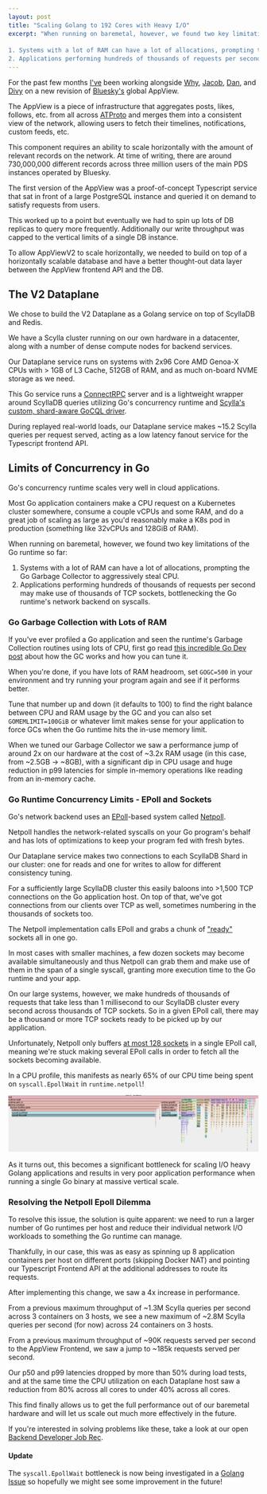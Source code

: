 ```yaml
---
layout: post
title: "Scaling Golang to 192 Cores with Heavy I/O"
excerpt: "When running on baremetal, however, we found two key limitations of the Go runtime so far:

1. Systems with a lot of RAM can have a lot of allocations, prompting the Go Garbage Collector to aggressively steal CPU.
2. Applications performing hundreds of thousands of requests per second may make use of thousands of TCP sockets, bottlenecking the Go runtime's network backend on syscalls."
---
```


For the past few months [I've](https://bsky.app/profile/jaz.bsky.social) been working alongside [Why](https://bsky.app/profile/why.bsky.team), [Jacob](https://bsky.app/profile/jacob.gold), [Dan](https://bsky.app/profile/dholms.xyz), and [Divy](https://bsky.app/profile/divy.zone) on a new revision of [Bluesky's](https://bsky.app) global AppView.

The AppView is a piece of infrastructure that aggregates posts, likes, follows, etc. from all across [ATProto](https://atproto.com/) and merges them into a consistent view of the network, allowing users to fetch their timelines, notifications, custom feeds, etc.

This component requires an ability to scale horizontally with the amount of relevant records on the network. At time of writing, there are around 730,000,000 different records across three million users of the main PDS instances operated by Bluesky.

The first version of the AppView was a proof-of-concept Typescript service that sat in front of a large PostgreSQL instance and queried it on demand to satisfy requests from users.

This worked up to a point but eventually we had to spin up lots of DB replicas to query more frequently. Additionally our write throughput was capped to the vertical limits of a single DB instance.

To allow AppViewV2 to scale horizontally, we needed to build on top of a horizontally scalable database and have a better thought-out data layer between the AppView frontend API and the DB.

## The V2 Dataplane

We chose to build the V2 Dataplane as a Golang service on top of ScyllaDB and Redis.

We have a Scylla cluster running on our own hardware in a datacenter, along with a number of dense compute nodes for backend services.

Our Dataplane service runs on systems with 2x96 Core AMD Genoa-X CPUs with > 1GB of L3 Cache, 512GB of RAM, and as much on-board NVME storage as we need.

This Go service runs a [ConnectRPC](https://connectrpc.com/docs/introduction) server and is a lightweight wrapper around ScyllaDB queries utilizing Go's concurrency runtime and [Scylla's custom, shard-aware GoCQL driver](https://github.com/scylladb/gocql).

During replayed real-world loads, our Dataplane service makes ~15.2 Scylla queries per request served, acting as a low latency fanout service for the Typescript frontend API.

## Limits of Concurrency in Go

Go's concurrency runtime scales very well in cloud applications.

Most Go application containers make a CPU request on a Kubernetes cluster somewhere, consume a couple vCPUs and some RAM, and do a great job of scaling as large as you'd reasonably make a K8s pod in production (something like 32vCPUs and 128GiB of RAM).

When running on baremetal, however, we found two key limitations of the Go runtime so far:

1. Systems with a lot of RAM can have a lot of allocations, prompting the Go Garbage Collector to aggressively steal CPU.
2. Applications performing hundreds of thousands of requests per second may make use of thousands of TCP sockets, bottlenecking the Go runtime's network backend on syscalls.

### Go Garbage Collection with Lots of RAM

If you've ever profiled a Go application and seen the runtime's Garbage Collection routines using lots of CPU, first go read [this incredible Go Dev post](https://go.dev/doc/gc-guide) about how the GC works and how you can tune it.

When you're done, if you have lots of RAM headroom, set `GOGC=500` in your environment and try running your program again and see if it performs better.

Tune that number up and down (it defaults to 100) to find the right balance between CPU and RAM usage by the GC and you can also set `GOMEMLIMIT=100GiB` or whatever limit makes sense for your application to force GCs when the Go runtime hits the in-use memory limit.

When we tuned our Garbage Collector we saw a performance jump of around 2x on our hardware at the cost of ~3.2x RAM usage (in this case, from ~2.5GB -> ~8GB), with a significant dip in CPU usage and huge reduction in p99 latencies for simple in-memory operations like reading from an in-memory cache.

### Go Runtime Concurrency Limits - EPoll and Sockets

Go's network backend uses an [EPoll](https://en.wikipedia.org/wiki/Epoll)-based system called [Netpoll](https://go.dev/src/runtime/netpoll.go).

Netpoll handles the network-related syscalls on your Go program's behalf and has lots of optimizations to keep your program fed with fresh bytes.

Our Dataplane service makes two connections to each ScyllaDB Shard in our cluster: one for reads and one for writes to allow for different consistency tuning.

For a sufficiently large ScyllaDB cluster this easily baloons into >1,500 TCP connections on the Go application host. On top of that, we've got connections from our clients over TCP as well, sometimes numbering in the thousands of sockets too.

The Netpoll implementation calls EPoll and grabs a chunk of ["ready"](https://man7.org/linux/man-pages/man7/epoll.7.html#:~:text=The%20ready%20list,those%20file%20descriptors.) sockets all in one go.

In most cases with smaller machines, a few dozen sockets may become available simultaneously and thus Netpoll can grab them and make use of them in the span of a single syscall, granting more execution time to the Go runtime and your app.

On our large systems, however, we make hundreds of thousands of requests that take less than 1 millisecond to our ScyllaDB cluster every second across thousands of TCP sockets. So in a given EPoll call, there may be a thousand or more TCP sockets ready to be picked up by our application.

Unfortunately, Netpoll only buffers [at most 128 sockets](https://github.com/golang/go/blob/e9b3ff15f40d6b258217b3467c662f816b078477/src/runtime/netpoll_epoll.go#L116) in a single EPoll call, meaning we're stuck making several EPoll calls in order to fetch all the sockets becoming available.

In a CPU profile, this manifests as nearly 65% of our CPU time being spent on `syscall.EpollWait` in `runtime.netpoll`!

![CPU profile showing >65% CPU usage in EPollWait](/public/images/2024-01-10/epoll.png)

As it turns out, this becomes a significant bottleneck for scaling I/O heavy Golang applications and results in very poor application performance when running a single Go binary at massive vertical scale.

### Resolving the Netpoll Epoll Dilemma

To resolve this issue, the solution is quite apparent: we need to run a larger number of Go runtimes per host and reduce their individual network I/O workloads to something the Go runtime can manage.

Thankfully, in our case, this was as easy as spinning up 8 application containers per host on different ports (skipping Docker NAT) and pointing our Typescript Frontend API at the additional addresses to route its requests.

After implementing this change, we saw a 4x increase in performance.

From a previous maximum throughput of ~1.3M Scylla queries per second across 3 containers on 3 hosts, we see a new maximum of ~2.8M Scylla queries per second (for now) across 24 containers on 3 hosts.

From a previous maximum throughput of ~90K requests served per second to the AppView Frontend, we saw a jump to ~185k requests served per second.

Our p50 and p99 latencies dropped by more than 50% during load tests, and at the same time the CPU utilization on each Dataplane host saw a reduction from 80% across all cores to under 40% across all cores.

This find finally allows us to get the full performance out of our baremetal hardware and will let us scale out much more effectively in the future.

If you're interested in solving problems like these, take a look at our open [Backend Developer Job Rec](https://blueskyweb.xyz/join/backend-developer).

#### Update

The `syscall.EpollWait` bottleneck is now being investigated in a [Golang Issue](https://github.com/golang/go/issues/65064) so hopefully we might see some improvement in the future!
